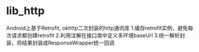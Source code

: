 # lib_http
Android上基于Retrofit, okhttp二次封装的http通讯库
1.缓存retrofit实例，避免每次请求都创建retrofit
2.利用注解在接口类中定义多环境baseUrl
3.统一解析封装，将结果封装成ResponseWrapper统一回调
